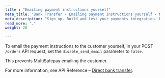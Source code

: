 ```yaml
---
title : "Emailing payment instructions yourself"
meta_title: "Bank Transfer - Emailing payment instructions yourself - MultiSafepay Docs"
meta_description: "Sign up. Build and test your payments integration. Explore our products and services. Use our API Reference, SDKs, and wrappers. Get support."
read_more: "."
weight: 20

---
```


To email the payment instructions to the customer yourself, in your POST `/orders` API request, set the `disable_send_email` parameter to `false`. 

This prevents MultiSafepay emailing the customer.

For more information, see API Reference – [Direct bank transfer](/api/#direct-bank-transfer).